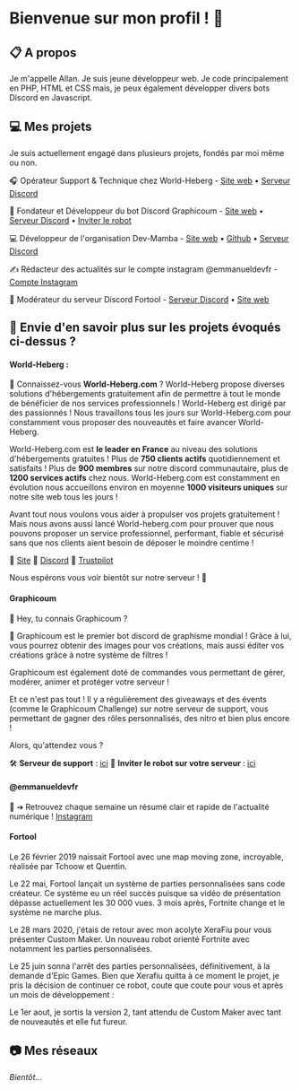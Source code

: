 # Bienvenue sur mon profil ! 🙂

## 📋 A propos
Je m'appelle Allan. Je suis jeune développeur web. Je code principalement en PHP, HTML et CSS mais, je peux également développer divers bots Discord en Javascript.

## 💻 Mes projets
Je suis actuellement engagé dans plusieurs projets, fondés par moi même ou non.

🎧 Opérateur Support & Technique chez World-Heberg - [Site web](https://world-heberg.com) • [Serveur Discord](https://discord.gg/TzzYVDFVUp)

📌 Fondateur et Développeur du bot Discord Graphicoum - [Site web](https://graphicoum.xyz) • [Serveur Discord](https://discord.gg/sstarhYAZZ) • [Inviter le robot](https://discord.com/oauth2/authorize?client_id=723582954248470629&scope=bot&permissions=8)

💻 Développeur de l'organisation Dev-Mamba - [Site web](https://dev-mamba.ml) • [Github](https://github.com/Dev-Mamba) • [Serveur Discord](https://discord.gg/b8F6medUbx)

✍️ Rédacteur des actualités sur le compte instagram @emmanueldevfr - [Compte Instagram](https://www.instagram.com/emmanueldevfr/)

🚨 Modérateur du serveur Discord Fortool - [Serveur Discord](https://discord.gg/24TdQU79mK) • [Site web](https://fortool.fr)

## 📢 Envie d'en savoir plus sur les projets évoqués ci-dessus ?

#### World-Heberg :

👋 Connaissez-vous **World-Heberg.com** ?
World-Heberg propose diverses solutions d'hébergements gratuitement afin de permettre à tout le monde de bénéficier de nos services professionnels ! World-Heberg est dirigé par des passionnés ! Nous travaillons tous les jours sur World-Heberg.com pour constamment vous proposer des nouveautés et faire avancer World-Heberg.

World-Heberg.com est **le leader en France** au niveau des solutions d'hébergements gratuites ! Plus de **750 clients actifs** quotidiennement et satisfaits ! Plus de **900 membres** sur notre discord communautaire, plus de **1200 services actifs** chez nous. World-Heberg.com est constamment en évolution nous accueillons environ en moyenne **1000 visiteurs uniques** sur notre site web tous les jours !

Avant tout nous voulons vous aider à propulser vos projets gratuitement ! Mais nous avons aussi lancé World-heberg.com pour prouver que nous pouvons proposer un service professionnel, performant, fiable et sécurisé sans que nos clients aient besoin de déposer le moindre centime !

🔗 [Site](https://world-heberg.com)
🔗 [Discord](https://discord.gg/TzzYVDFVUp)
🔗 [Trustpilot](https://fr.trustpilot.com/review/world-heberg.com)
 
Nous espérons vous voir bientôt sur notre serveur ! 🙂

#### Graphicoum

👋 Hey, tu connais Graphicoum ?

🎨 Graphicoum est le premier bot discord de graphisme mondial ! Grâce à lui, vous pourrez obtenir des images pour vos créations, mais aussi éditer vos créations grâce à notre système de filtres !

Graphicoum est également doté de commandes vous permettant de gérer, modérer, animer et protéger votre serveur !

Et ce n'est pas tout ! Il y a régulièrement des giveaways et des évents (comme le Graphicoum Challenge) sur notre serveur de support, vous permettant de gagner des rôles personnalisés, des nitro et bien plus encore !

Alors, qu'attendez vous ?

🛠️ **Serveur de support** : [ici](https://discord.gg/GWXFj6D)
📎  **Inviter le robot sur votre serveur** : [ici](https://discord.com/oauth2/authorize?client_id=723582954248470629&permissions=2147483639&scope=bot)

#### @emmanueldevfr
📰 ➔ Retrouvez chaque semaine un résumé clair et rapide de l'actualité numérique ! [Instagram](https://instagram.com/emmanueldevfr)

#### Fortool

Le 26 février 2019 naissait Fortool avec une map moving zone, incroyable, réalisée par Tchoow et Quentin.

Le 22 mai, Fortool lançait un système de parties personnalisées sans code créateur. Ce système eu un réel succès puisque sa vidéo de présentation dépasse actuellement les 30 000 vues. 3 mois après, Fortnite change et le système ne marche plus.

Le 28 mars 2020, j'étais de retour avec mon acolyte XeraFiu pour vous présenter Custom Maker. Un nouveau robot orienté Fortnite avec notamment les parties personnalisées.

Le 25 juin sonna l'arrêt des parties personnalisées, définitivement, à la demande d'Epic Games. Bien que Xerafiu quitta à ce moment le projet, je pris la décision de continuer ce robot, coute que coute pour vous et après un mois de développement :

Le 1er aout, je sortis la version 2, tant attendu de Custom Maker avec tant de nouveautés et elle fut fureur.

## 📷 Mes réseaux
*Bientôt...*
